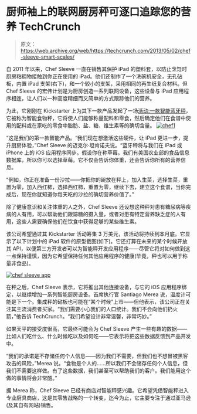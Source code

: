 # 厨师袖上的联网厨房秤可逐口追踪您的营养 TechCrunch

> 原文：<https://web.archive.org/web/https://techcrunch.com/2013/05/02/chef-sleeve-smart-scales/>

自 2011 年以来，Chef Sleeve 一直在销售其保护 iPad 的塑料套，以防止烹饪时厨房粘稠物接触到你正在使用的 iPad。他们还制作了一个洗碗机安全，无孔砧板，内置 iPad 支架(右下)，和一个较小的支架，采用相同的再生纸复合材料。但 Chef Sleeve 的宏伟计划是为厨房创造一系列联网设备，这些设备与 iPad 应用程序相连，让人们以一种高度精细而又简单的方式跟踪他们的营养。

为此，它刚刚在 Kickstarter 上为其下一款产品发起了一场[活动:一款智能蓝牙秤](https://web.archive.org/web/20221207063037/http://www.kickstarter.com/projects/chefsleeve/smart-food-scale-less-about-weight-more-about-you)，它被称为智能食物秤，它将使人们能够称量配料和零食，然后确定他们在食谱中使用的配料或在家吃的零食中脂肪、盐、糖、维生素等的确切含量。 [![chef1](img/e971b20bd9a58020c67fe8936ecad0e9.png)](https://web.archive.org/web/20221207063037/https://beta.techcrunch.com/?attachment_id=810898)

“这是我们的第一款智能产品。“我们现在想激活这些硬件，让 iPad 更进一步，提升厨房体验，”Chef Sleeve 的迈克尔·坦肯诺夫说。“蓝牙秤将与我们在 iPad 或 iPhone 上的 iOS 应用程序同步。假设你在称草莓。我们有美国农业部的食品信息数据库，所以你可以选择草莓。它不仅会告诉你体重，还会告诉你所有的营养信息。

“例如，你正在准备一份沙拉——你把你的碗放在秤上，加入生菜，选择生菜，重置为零，加入西红柿，选择西红柿，重置为零，继续下去，建立这个食谱，当你完成后，现在你就知道你每天吃的沙拉的确切营养价值了。”

除了健康意识和关注体重的人之外，Chef Sleeve 还设想这种秤对患有糖尿病等疾病的人有用，可以帮助他们跟踪糖的摄入量，或者对患有特定营养缺乏症的人有用，这些人需要确保他们在饮食中获得足够的某些维生素。

该公司希望通过其 Kickstarter 活动筹集 3 万美元，该活动将持续到本月底。它显示了以下计划中的 iPad 软件的原型截图(如下)。它还打算在未来的某个时候开放其 API，以便第三方开发者可以为智能秤开发应用程序——尽管它将对如何做到这一点保持谨慎，因为它希望保持任何其他应用程序的健康(毕竟，秤也可以用于称量非食品)。

[![chef sleeve app](img/59047c5805a05894b8a66c22278b33d6.png)](https://web.archive.org/web/20221207063037/https://beta.techcrunch.com/?attachment_id=810682)

在秤之后，Chef Sleeve 表示，它将推出其他连接设备，与它的 iOS 应用程序绑定，以继续增加一系列智能厨房设备。首席执行官 Santiago Merea 说，温度计可能是下一个。集成秤的砧板也可能在“某个时候”上市——但他表示，该公司正在关注其主流消费者买家。“我们需要小心我们的人口统计。我们不会向他们扔火箭，”他告诉 TechCrunch。“我们希望设计非常温馨，非常巧妙。”

如果天平的接受度很高，它最终可能会为 Chef Sleeve 产生一些有趣的数据——比如人们吃什么、什么时候吃以及如何吃——它表示将把这些数据反馈到产品开发中。

“我们的承诺是不存储任何个人信息——因为我们不需要，但我们也不想冒被黑客攻击的风险，”Merea 说。“食物是个人的……所以我们不会储存任何个人信息，但我们不需要这样做。有了这些数据，我们甚至可以帮助我们的客户。我们能用这个做的事情将会非常酷。”

据 Merea 称，Chef Sleeve 已经有商店对智能秤感兴趣。它希望凭借智能秤进入专业厨具商店，这是其零售战略的一个转变，迄今为止，它主要专注于通过亚马逊(及其自有网站)销售。
